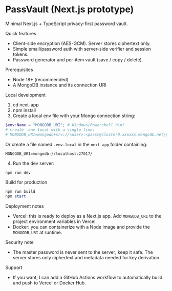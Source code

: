# PassVault (Next.js prototype)

Minimal Next.js + TypeScript privacy-first password vault.

Quick features
- Client-side encryption (AES-GCM). Server stores ciphertext only.
- Simple email/password auth with server-side verifier and session tokens.
- Password generator and per-item vault (save / copy / delete).

Prerequisites
- Node 18+ (recommended)
- A MongoDB instance and its connection URI

Local development

1. cd next-app
2. npm install
3. Create a local env file with your Mongo connection string:

```powershell
$env:Name = "MONGODB_URI"; # Windows/Powershell hint
# create .env.local with a single line:
# MONGODB_URI=mongodb+srv://<user>:<pass>@cluster0.xxxxxx.mongodb.net/passvault?retryWrites=true&w=majority
```

Or create a file named `.env.local` in the `next-app` folder containing:

```
MONGODB_URI=mongodb://localhost:27017/
```

4. Run the dev server:

```powershell
npm run dev
```

Build for production

```powershell
npm run build
npm start
```

Deployment notes
- Vercel: this is ready to deploy as a Next.js app. Add `MONGODB_URI` to the project environment variables in Vercel.
- Docker: you can containerize with a Node image and provide the `MONGODB_URI` at runtime.

Security note
- The master password is never sent to the server; keep it safe. The server stores only ciphertext and metadata needed for key derivation.

Support
- If you want, I can add a GitHub Actions workflow to automatically build and push to Vercel or Docker Hub.
